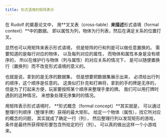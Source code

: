 ```yaml
---
title: 形式语境的矩阵表示
---
```


在 Rudolf 的奠基论文中，
用**叉叉表（cross-table）**来描述**形式语境（formal context）**中的数据。
即以属性为列，物体为行列表，然后在满足关系的位置打叉。

显然也可以用矩阵来表示形式语境，
但是矩阵的行和列是可以做任意置换的。
需要知道的是每行对应的物体，
以及每列对应的属性，
而物体和属性本身是没有顺序的，
所以在维护行与物体（列与属性）的对应关系的情况下，
是可以随便置换行（置换列）而不改变形式语境的意义的。

也就是说，拿到的是无序的数据集，
但是想要把数据集展示出来，
必须给出行列的顺序，这个顺序是任意的。
这类似打扑克和打麻将，拿到的手的牌是无序的，
但是为了打起来方便，玩家要按照某个顺序来整理手里的牌。
我们可以用打牌时遇到的这种情况，
来想象处理无序集时的情况。

用矩阵表示形式语境时，
**形式概念（formal concept）**其实就是，
可以通过整理行列顺序（整理手牌）获得的最大矩形。
给定一个物体（属性），找它所对应的概念的问题，
其实就成了确定一行（列），
然后整理行列以发现矩形的游戏，
条件是最终所获得矩形要包含所给定的行（列）。
可以真的做出这样一个小游戏来。
